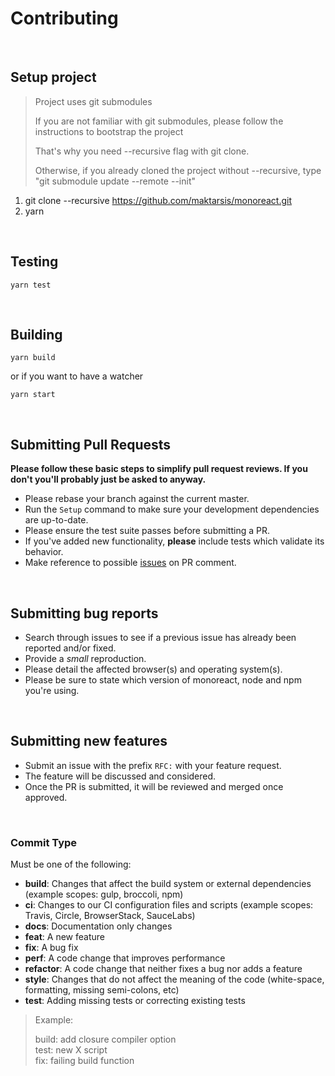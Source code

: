 # Contributing

<br/>

## Setup project

> Project uses git submodules
>
> If you are not familiar with git submodules, please follow the instructions to bootstrap the project
>
> That's why you need --recursive flag with git clone.
>
> Otherwise, if you already cloned the project without --recursive, type "git submodule update --remote --init"

1. git clone --recursive https://github.com/maktarsis/monoreact.git
2. yarn

<br/>

## Testing

```shell
yarn test
```

<br/>

## Building

```shell
yarn build
```

or if you want to have a watcher

```shell
yarn start
```

<br/>

## Submitting Pull Requests

**Please follow these basic steps to simplify pull request reviews. If you don't you'll probably just be asked to anyway.**

- Please rebase your branch against the current master.
- Run the `Setup` command to make sure your development dependencies are up-to-date.
- Please ensure the test suite passes before submitting a PR.
- If you've added new functionality, **please** include tests which validate its behavior.
- Make reference to possible [issues](https://github.com/maktarsis/monoreact/issues) on PR comment.

<br/>

## Submitting bug reports

- Search through issues to see if a previous issue has already been reported and/or fixed.
- Provide a _small_ reproduction.
- Please detail the affected browser(s) and operating system(s).
- Please be sure to state which version of monoreact, node and npm you're using.

<br/>

## Submitting new features

- Submit an issue with the prefix `RFC:` with your feature request.
- The feature will be discussed and considered.
- Once the PR is submitted, it will be reviewed and merged once approved.

<br/>

### Commit Type

Must be one of the following:

- **build**: Changes that affect the build system or external dependencies (example scopes: gulp, broccoli, npm)
- **ci**: Changes to our CI configuration files and scripts (example scopes: Travis, Circle, BrowserStack, SauceLabs)
- **docs**: Documentation only changes
- **feat**: A new feature
- **fix**: A bug fix
- **perf**: A code change that improves performance
- **refactor**: A code change that neither fixes a bug nor adds a feature
- **style**: Changes that do not affect the meaning of the code (white-space, formatting, missing semi-colons, etc)
- **test**: Adding missing tests or correcting existing tests

> Example:
>
> build: add closure compiler option <br/>
> test: new X script <br/>
> fix: failing build function

<br/>
